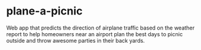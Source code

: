 # plane-a-picnic
Web app that predicts the direction of airplane traffic based on the weather report to help homeowners near an airport plan the best days to picnic outside and throw awesome parties in their back yards.
